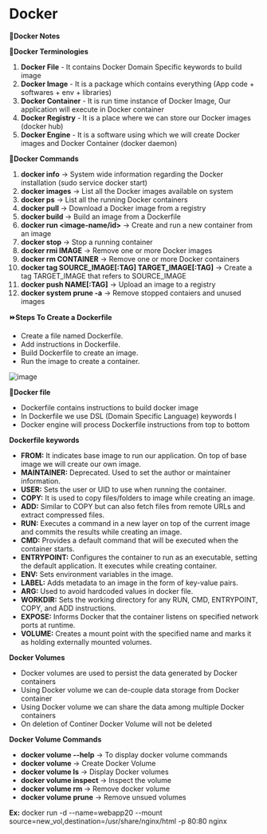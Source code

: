 # Docker
**:memo:Docker Notes**

**:page_facing_up:Docker Terminologies**

1) **Docker File** - It contains Docker Domain Specific keywords to build image
2) **Docker Image** - It is a package which contains everything (App code + softwares + env + libraries)
3) **Docker Container** - It is run time instance of Docker Image, Our application will execute in Docker container
4) **Docker Registry** - It is a place where we can store our Docker images (docker hub)
5) **Docker Engine** - It is a software using which we will create Docker images and Docker Container (docker daemon)


**:rocket:Docker Commands**

1) **docker info** -> System wide information regarding the Docker installation (sudo service docker start)
2) **docker images** -> List all the Docker images available on system
3) **docker ps** -> List all the running Docker containers
4) **docker pull <image-name>** -> Download a Docker image from a registry
5) **docker build <PATH>** -> Build an image from a Dockerfile
6) **docker run <image-name/id>** -> Create and run a new container from an image
7) **docker stop <contaier-name>** -> Stop a running container
8) **docker rmi IMAGE** -> Remove one or more Docker images
9) **docker rm CONTAINER** -> Remove one or more Docker containers
10) **docker tag SOURCE_IMAGE[:TAG] TARGET_IMAGE[:TAG]** -> Create a tag TARGET_IMAGE that refers to SOURCE_IMAGE
11) **docker push NAME[:TAG]** -> Upload an image to a registry
12) **docker system prune -a** -> Remove stopped contaiers and unused images  

**:fast_forward:Steps To Create a Dockerfile**
- Create a file named Dockerfile.
- Add instructions in Dockerfile.
- Build Dockerfile to create an image.
- Run the image to create a container.

![image](https://github.com/JayPansuriya/docker/assets/68367978/c12f8f80-8fad-4dc7-adbe-d6dc0b3461da)

**:page_facing_up:Docker file**

- Dockerfile contains instructions to build docker image
- In Dockerfile we use DSL (Domain Specific Language) keywords I
- Docker engine will process Dockerfile instructions from top to bottom

**Dockerfile keywords**
- **FROM:** It indicates base image to run our application. On top of base image we will create our own image.
- **MAINTAINER:** Deprecated. Used to set the author or maintainer information.
- **USER:** Sets the user or UID to use when running the container.
- **COPY:** It is used to copy files/folders to image while creating an image.
- **ADD:** Similar to COPY but can also fetch files from remote URLs and extract compressed files.
- **RUN:** Executes a command in a new layer on top of the current image and commits the results while creating an image.
- **CMD:** Provides a default command that will be executed when the container starts.
- **ENTRYPOINT:** Configures the container to run as an executable, setting the default application. It executes while creating container.
- **ENV:** Sets environment variables in the image.
- **LABEL:** Adds metadata to an image in the form of key-value pairs.
- **ARG:** Used to avoid hardcoded values in docker file.
- **WORKDIR:** Sets the working directory for any RUN, CMD, ENTRYPOINT, COPY, and ADD instructions.
- **EXPOSE:** Informs Docker that the container listens on specified network ports at runtime.
- **VOLUME:** Creates a mount point with the specified name and marks it as holding externally mounted volumes.

**Docker Volumes**
- Docker volumes are used to persist the data generated by Docker containers
- Using Docker volume we can de-couple data storage from Docker container
- Using Docker volume we can share the data among multiple Docker containers
- On deletion of Continer Docker Volume will not be deleted

**Docker Volume Commands**

- **docker volume --help** -> To display docker volume commands
- **docker volume <volume-name>** -> Create Docker Volume 
- **docker volume ls** -> Display Docker volumes 
- **docker volume inspect <volume-name>** ->  Inspect the volume 
- **docker volume rm <volumne-name>** -> Remove docker volume 
- **docker volume prune** -> Remove unsued volumes 

**Ex:** docker run -d --name=webapp20 --mount source=new_vol,destination=/usr/share/nginx/html -p 80:80 nginx
